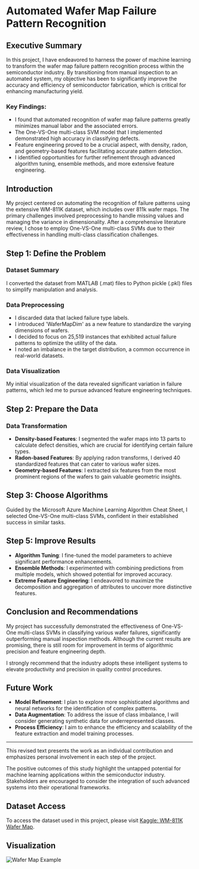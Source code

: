 # Automated Wafer Map Failure Pattern Recognition

## Executive Summary
In this project, I have endeavored to harness the power of machine learning to transform the wafer map failure pattern recognition process within the semiconductor industry. By transitioning from manual inspection to an automated system, my objective has been to significantly improve the accuracy and efficiency of semiconductor fabrication, which is critical for enhancing manufacturing yield.

### Key Findings:

- I found that automated recognition of wafer map failure patterns greatly minimizes manual labor and the associated errors.
- The One-VS-One multi-class SVM model that I implemented demonstrated high accuracy in classifying defects.
- Feature engineering proved to be a crucial aspect, with density, radon, and geometry-based features facilitating accurate pattern detection.
- I identified opportunities for further refinement through advanced algorithm tuning, ensemble methods, and more extensive feature engineering.

## Introduction

My project centered on automating the recognition of failure patterns using the extensive WM-811K dataset, which includes over 811k wafer maps. The primary challenges involved preprocessing to handle missing values and managing the variance in dimensionality. After a comprehensive literature review, I chose to employ One-VS-One multi-class SVMs due to their effectiveness in handling multi-class classification challenges.

## Step 1: Define the Problem

### Dataset Summary
I converted the dataset from MATLAB (.mat) files to Python pickle (.pkl) files to simplify manipulation and analysis.

### Data Preprocessing
- I discarded data that lacked failure type labels.
- I introduced 'WaferMapDim' as a new feature to standardize the varying dimensions of wafers.
- I decided to focus on 25,519 instances that exhibited actual failure patterns to optimize the utility of the data.
- I noted an imbalance in the target distribution, a common occurrence in real-world datasets.

### Data Visualization
My initial visualization of the data revealed significant variation in failure patterns, which led me to pursue advanced feature engineering techniques.

## Step 2: Prepare the Data

### Data Transformation
- **Density-based Features**: I segmented the wafer maps into 13 parts to calculate defect densities, which are crucial for identifying certain failure types.
- **Radon-based Features**: By applying radon transforms, I derived 40 standardized features that can cater to various wafer sizes.
- **Geometry-based Features**: I extracted six features from the most prominent regions of the wafers to gain valuable geometric insights.

## Step 3: Choose Algorithms

Guided by the Microsoft Azure Machine Learning Algorithm Cheat Sheet, I selected One-VS-One multi-class SVMs, confident in their established success in similar tasks.

## Step 5: Improve Results

- **Algorithm Tuning**: I fine-tuned the model parameters to achieve significant performance enhancements.
- **Ensemble Methods**: I experimented with combining predictions from multiple models, which showed potential for improved accuracy.
- **Extreme Feature Engineering**: I endeavored to maximize the decomposition and aggregation of attributes to uncover more distinctive features.

## Conclusion and Recommendations

My project has successfully demonstrated the effectiveness of One-VS-One multi-class SVMs in classifying various wafer failures, significantly outperforming manual inspection methods. Although the current results are promising, there is still room for improvement in terms of algorithmic precision and feature engineering depth.

I strongly recommend that the industry adopts these intelligent systems to elevate productivity and precision in quality control procedures.

## Future Work

- **Model Refinement**: I plan to explore more sophisticated algorithms and neural networks for the identification of complex patterns.
- **Data Augmentation**: To address the issue of class imbalance, I will consider generating synthetic data for underrepresented classes.
- **Process Efficiency**: I aim to enhance the efficiency and scalability of the feature extraction and model training processes.

--- 

This revised text presents the work as an individual contribution and emphasizes personal involvement in each step of the project.

The positive outcomes of this study highlight the untapped potential for machine learning applications within the semiconductor industry. Stakeholders are encouraged to consider the integration of such advanced systems into their operational frameworks.

## Dataset Access
To access the dataset used in this project, please visit [Kaggle: WM-811K Wafer Map](https://www.kaggle.com/datasets/qingyi/wm811k-wafer-map/data).


## Visualization

![Wafer Map Example]([https://raw.githubusercontent.com/username/repo/branch/path/to/wafer_map.png](https://github.com/saikumar28102000/Automated-Wafer-Failure-Pattern-Recognition-Project/blob/main/Images/Wafers.png)https://github.com/saikumar28102000/Automated-Wafer-Failure-Pattern-Recognition-Project/blob/main/Images/Wafers.png "Wafer Map Example")

